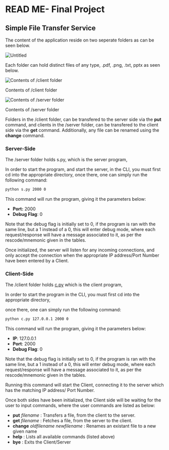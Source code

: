 # READ ME- Final Project

## Simple File Transfer Service

The content of the application reside on two seperate folders as can be seen below.

![Untitled](READ%20ME-%20Final%20Project%203490e401e54d49d69402fb9de9818812/Untitled.png)

Each folder can hold distinct files of any type, .pdf, .png, .txt, pptx as seen below.

![Contents of /client folder](READ%20ME-%20Final%20Project%203490e401e54d49d69402fb9de9818812/Untitled%201.png)

Contents of /client folder

![Contents of /server folder](READ%20ME-%20Final%20Project%203490e401e54d49d69402fb9de9818812/Untitled%202.png)

Contents of /server folder

Folders in the /client folder, can be transfered to the server side via the **put** command, and clients in the /server folder, can be transfered to the client side via the **get** command. Additionally, any file can be renamed using the **change** command.

### Server-Side

The /server folder holds s.py, which is the server program,

In order to start the program, and start the server, in the CLI, you must first cd into the appropriate directory, once there, one can simply run the following command:

```bash
python s.py 2000 0
```

This command will run the program, giving it the parameters below:

- **Port:** 2000
- **Debug Flag**: 0

Note that the debug flag is initially set to 0, if the program is ran with the same line, but a 1 instead of a 0, this will enter debug mode, where each request/response will have a message associated to it, as per the rescode/mnemonic given in the tables.

Once initialized, the server will listen for any incoming connections, and only accept the connection when the appropriate IP address/Port Number have been entered by a Client.

### Client-Side

The /client folder holds [c.py](http://c.py) which is the client program,

In order to start the program in the CLI, you must first cd into the appropriate directory,

once there, one can simply run the following command:

```bash
python c.py 127.0.0.1 2000 0
```

This command will run the program, giving it the parameters below:

- **IP**: 127.0.0.1
- **Port**: 2000
- **Debug Flag**: 0

Note that the debug flag is initially set to 0, if the program is ran with the same line, but a 1 instead of a 0, this will enter debug mode, where each request/response will have a message associated to it, as per the rescode/mnemonic given in the tables.

Running this command will start the Client, connecting it to the server which has the matching IP address/ Port Number.

Once both sides have been initialized, the Client side will be waiting for the user to input commands, where the user commands are listed as below:

- **put** *filename*  : Transfers a file, from the client to the server.
- **get** *filename*  : Fetches a file, from the server to the client.
- **change** *oldfilename newfilename* : Renames an existant file to a new given name
- **help** : Lists all available commands (listed above)
- **bye** : Exits the Client/Server